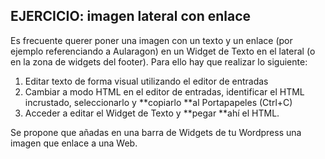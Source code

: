## EJERCICIO: imagen lateral con enlace

Es frecuente querer poner una imagen con un texto y un enlace \(por ejemplo referenciando a Aularagon\) en un Widget de Texto en el lateral \(o en la zona de widgets del footer\). Para ello hay que realizar lo siguiente:

1. Editar texto de forma visual utilizando el editor de entradas
2. Cambiar a modo HTML en el editor de entradas, identificar el HTML incrustado, seleccionarlo y **copiarlo **al Portapapeles \(Ctrl+C\)
3. Acceder a editar el Widget de Texto y **pegar **ahí el HTML.

Se propone que añadas en una barra de Widgets de tu Wordpress una imagen que enlace a una Web.

